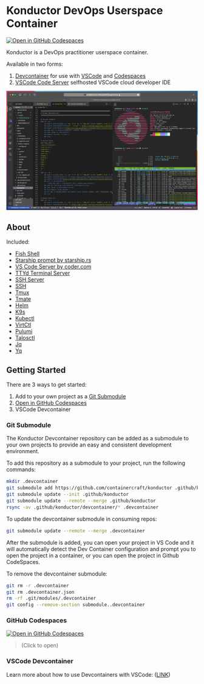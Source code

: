 # Konductor DevOps Userspace Container

[![Open in GitHub Codespaces](https://github.com/codespaces/badge.svg)](https://codespaces.new/ContainerCraft/konductor)

Konductor is a DevOps practitioner userspace container.

Available in two forms:

1. [Devcontainer](https://containers.dev/) for use with [VSCode](https://code.visualstudio.com/docs/devcontainers/containers) and [Codespaces](https://docs.github.com/en/codespaces/overview)
1. [VSCode Code Server](https://code.visualstudio.com/blogs/2022/07/07/vscode-server) selfhosted VSCode cloud developer IDE

![Konductor](./.github/assets/konductor.png)

## About

Included:
- [Fish Shell](https://fishshell.com)
- [Starship prompt by starship.rs](https://starship.rs)
- [VS Code Server by coder.com](https://coder.com/docs/code-server/latest)
- [TTYd Terminal Server](https://github.com/tsl0922/ttyd)
- [SSH Server](https://www.ssh.com/academy/ssh/server)
- [SSH](https://www.ssh.com/academy/ssh/openssh)
- [Tmux](https://github.com/tmux/tmux/wiki/Getting-Started)
- [Tmate](https://tmate.io)
- [Helm](https://helm.sh/docs/)
- [K9s](https://k9scli.io)
- [Kubectl](https://kubernetes.io/docs/reference/kubectl/)
- [VirtCtl](https://kubevirt.io/user-guide/operations/virtctl_client_tool/)
- [Pulumi](https://www.pulumi.com/docs/get-started/)
- [Talosctl](https://www.talos.dev/v1.2/reference/cli/)
- [Jq](https://stedolan.github.io/jq/)
- [Yq](https://github.com/mikefarah/yq)

## Getting Started

There are 3 ways to get started:

1. Add to your own project as a [Git Submodule](#git-submodule)
1. [Open in GitHub Codespaces](https://codespaces.new/ContainerCraft/konductor)
1. VSCode Devcontainer

### Git Submodule

The Konductor Devcontainer repository can be added as a submodule to your own projects to provide an easy and consistent development environment.

To add this repository as a submodule to your project, run the following commands:

```bash
mkdir .devcontainer
git submodule add https://github.com/containercraft/konductor .github/konductor
git submodule update --init .github/konductor
git submodule update --remote --merge .github/konductor
rsync -av .github/konductor/devcontainer/* .devcontainer
```

To update the devcontainer submodule in consuming repos:

```bash
git submodule update --remote --merge .devcontainer
```

After the submodule is added, you can open your project in VS Code and it will automatically detect the Dev Container configuration and prompt you to open the project in a container, or you can open the project in Github CodeSpaces.

To remove the devcontainer submodule:

```bash
git rm -r .devcontainer
git rm .devcontainer.json
rm -rf .git/modules/.devcontainer
git config --remove-section submodule..devcontainer
```

### GitHub Codespaces

[![Open in GitHub Codespaces](https://github.com/codespaces/badge.svg)](https://codespaces.new/ContainerCraft/konductor)

> (Click to open)

### VSCode Devcontainer

Learn more about how to use Devcontainers with VSCode: ([LINK](https://learn.microsoft.com/en-us/training/modules/use-docker-container-dev-env-vs-code/))
